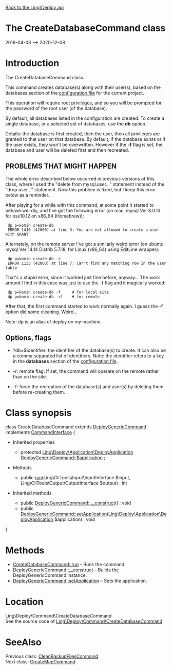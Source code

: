 [Back to the Ling/Deploy api](https://github.com/lingtalfi/Deploy/blob/master/doc/api/Ling/Deploy.md)



The CreateDatabaseCommand class
================
2019-04-03 --> 2020-12-08






Introduction
============

The CreateDatabaseCommand class.

This command creates database(s) along with their user(s), based on the databases section of the [configuration file](https://github.com/lingtalfi/Deploy/blob/master/README.md#the-configuration-file)
for the current project.

This operation will require root privileges, and so you will be prompted for the password of the root user (of the database).

By default, all databases listed in the configuration are created.
To create a single database, or a selected set of databases, use the **db** option.


Details: the database is first created, then the user, then all privileges are granted to that user on that database.
By default, if the database exists or if the user exists, they won't be overwritten.
However if the **-f** flag is set, the database and user will be deleted first and then recreated.




PROBLEMS THAT MIGHT HAPPEN
----------------

The whole error described below occurred in previous versions of this class, where I used the
"delete from mysql.user..." statement instead of the "drop user..." statement.
Now this problem is fixed, but I keep this error below as a reminder.


After playing for a while with this command, at some point it started to behave weirdly, and I've got the following
error (on mac: mysql  Ver 8.0.13 for osx10.12 on x86_64 (Homebrew)):

     dp p=komin create-db
     ERROR 1410 (42000) at line 3: You are not allowed to create a user with GRANT

Alternately, on the remote server I've got a similarly weird error (on ubuntu: mysql  Ver 14.14 Distrib 5.7.18, for Linux (x86_64) using  EditLine wrapper):

     dp p=komin create-db -r
     ERROR 1133 (42000) at line 7: Can't find any matching row in the user table


That's a stupid error, since it worked just fine before, anyway...
The work around I find in this case was just to use the -f flag and it magically worked:

     dp p=komin create-db -f     # for local site
     dp p=komin create-db -rf    # for remote

After that, the first command started to work normally again.
I guess the -f option did some cleaning. Weird...

Note: dp is an alias of deploy on my machine.


Options, flags
------------
- ?db=$identifier: the identifier of the database(s) to create. It can also be a comma separated list of identifiers.
     Note: the identifier refers to a key in the **databases** section of the [configuration file](https://github.com/lingtalfi/Deploy/blob/master/README.md#the-configuration-file).

- -r: remote flag. If set, the command will operate on the remote rather than on the site.
- -f: force the recreation of the database(s) and user(s) by deleting them before re-creating them.



Class synopsis
==============


class <span class="pl-k">CreateDatabaseCommand</span> extends [DeployGenericCommand](https://github.com/lingtalfi/Deploy/blob/master/doc/api/Ling/Deploy/Command/DeployGenericCommand.md) implements [CommandInterface](https://github.com/lingtalfi/CliTools/blob/master/doc/api/Ling/CliTools/Command/CommandInterface.md) {

- Inherited properties
    - protected [Ling\Deploy\Application\DeployApplication](https://github.com/lingtalfi/Deploy/blob/master/doc/api/Ling/Deploy/Application/DeployApplication.md) [DeployGenericCommand::$application](#property-application) ;

- Methods
    - public [run](https://github.com/lingtalfi/Deploy/blob/master/doc/api/Ling/Deploy/Command/CreateDatabaseCommand/run.md)(Ling\CliTools\Input\InputInterface $input, Ling\CliTools\Output\OutputInterface $output) : int

- Inherited methods
    - public [DeployGenericCommand::__construct](https://github.com/lingtalfi/Deploy/blob/master/doc/api/Ling/Deploy/Command/DeployGenericCommand/__construct.md)() : void
    - public [DeployGenericCommand::setApplication](https://github.com/lingtalfi/Deploy/blob/master/doc/api/Ling/Deploy/Command/DeployGenericCommand/setApplication.md)([Ling\Deploy\Application\DeployApplication](https://github.com/lingtalfi/Deploy/blob/master/doc/api/Ling/Deploy/Application/DeployApplication.md) $application) : void

}






Methods
==============

- [CreateDatabaseCommand::run](https://github.com/lingtalfi/Deploy/blob/master/doc/api/Ling/Deploy/Command/CreateDatabaseCommand/run.md) &ndash; Runs the command.
- [DeployGenericCommand::__construct](https://github.com/lingtalfi/Deploy/blob/master/doc/api/Ling/Deploy/Command/DeployGenericCommand/__construct.md) &ndash; Builds the DeployGenericCommand instance.
- [DeployGenericCommand::setApplication](https://github.com/lingtalfi/Deploy/blob/master/doc/api/Ling/Deploy/Command/DeployGenericCommand/setApplication.md) &ndash; Sets the application.





Location
=============
Ling\Deploy\Command\CreateDatabaseCommand<br>
See the source code of [Ling\Deploy\Command\CreateDatabaseCommand](https://github.com/lingtalfi/Deploy/blob/master/Command/CreateDatabaseCommand.php)



SeeAlso
==============
Previous class: [CleanBackupFilesCommand](https://github.com/lingtalfi/Deploy/blob/master/doc/api/Ling/Deploy/Command/CleanBackupFilesCommand.md)<br>Next class: [CreateMapCommand](https://github.com/lingtalfi/Deploy/blob/master/doc/api/Ling/Deploy/Command/CreateMapCommand.md)<br>
